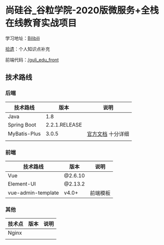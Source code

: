 # 尚硅谷_谷粒学院-2020版微服务+全栈在线教育实战项目

学习地址：[Bilibili](https://www.bilibili.com/video/BV1dQ4y1A75e)

[拾遗](/REGAINLOST.md)：个人知识点补充

前端代码：[/guli_edu_front](/guli_edu_front)

## 技术路线

### 后端

| 技术路线     | 版本          | 说明                                             |
| ------------ | ------------- | ------------------------------------------------ |
| Java         | 1.8           |                                                  |
| Spring Boot  | 2.2.1.RELEASE |                                                  |
| MyBatis-Plus | 3.0.5         | [官方文档](https://baomidou.com/guide/) 十分详细 |
|              |               |                                                  |

### 前端

| 技术路线           | 版本    | 说明     |
| ------------------ | ------- | -------- |
| Vue                | @2.6.10 |          |
| Element-UI         | @2.13.2 |          |
| vue-admin-template | v4.0+   | 前端模板 |

### 其他

| 技术点 | 版本 | 说明 |
| ------ | ---- | ---- |
| Nginx  |      |      |
|        |      |      |

